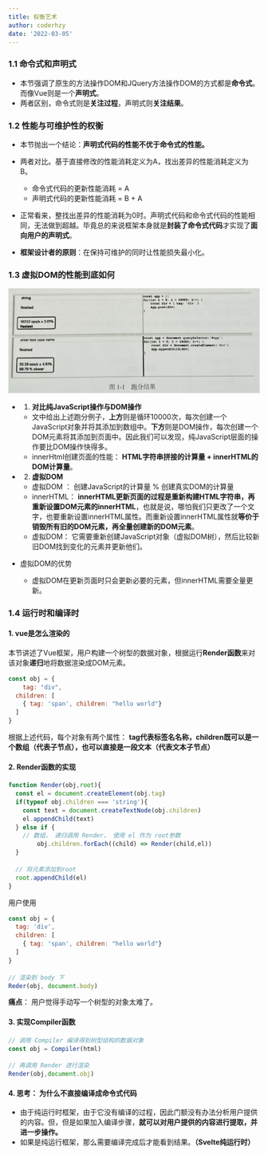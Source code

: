 ```yaml
---
title: 权衡艺术
author: coderhzy
date: '2022-03-05'
---
```


### 1.1 命令式和声明式

- 本节强调了原生的方法操作DOM和JQuery方法操作DOM的方式都是**命令式**。而像Vue则是一个**声明式**。
- 两者区别，命令式则是**关注过程**，声明式则**关注结果**。

### 1.2 性能与可维护性的权衡

- 本节抛出一个结论：**声明式代码的性能不优于命令式的性能。**

- 两者对比。基于直接修改的性能消耗定义为A，找出差异的性能消耗定义为B。
  - 命令式代码的更新性能消耗 = A
  - 声明式代码的更新性能消耗 = B + A
- 正常看来，整找出差异的性能消耗为0时。声明式代码和命令式代码的性能相同，无法做到超越。毕竟总的来说框架本身就是**封装了命令式代码**才实现了**面向用户的声明式**。
- **框架设计者的原则**：在保持可维护的同时让性能损失最小化。

### 1.3 虚拟DOM的性能到底如何

![对比跑分测试](./assets/imgs/runPoints.png)

- 1. **对比纯JavaScript操作与DOM操作**

  - 文中给出上述跑分例子，**上方**则是循环10000次，每次创建一个JavaScript对象并将其添加到数组中。**下方**则是DOM操作，每次创建一个DOM元素将其添加到页面中。因此我们可以发现，纯JavaScript层面的操作要比DOM操作快得多。
  - innerHtml创建页面的性能： **HTML字符串拼接的计算量 + innerHTML的DOM计算量**。

- 2. **虚拟DOM**

  - 虚拟DOM ： 创建JavaScript的计算量 % 创建真实DOM的计算量
  - innerHTML： **innerHTML更新页面的过程是重新构建HTML字符串，再重新设置DOM元素的innerHTML**，也就是说，哪怕我们只更改了一个文字，也要重新设置innerHTML属性。而重新设置innerHTML属性就**等价于 销毁所有旧的DOM元素，再全量创建新的DOM元素**。
  - 虚拟DOM： 它需要重新创建JavaScript对象（虚拟DOM树），然后比较新旧DOM找到变化的元素并更新他们。

- 虚拟DOM的优势

  - 虚拟DOM在更新页面时只会更新必要的元素，但innerHTML需要全量更新。

### 1.4 运行时和编译时

#### 1. vue是怎么渲染的

本节讲述了Vue框架，用户构建一个树型的数据对象，根据运行**Render函数**来对该对象**递归**地将数据渲染成DOM元素。

```js
const obj = {
	tag: "div",
  children: [
    { tag: 'span', children: "hello world"}
  ]
}
```

根据上述代码，每个对象有两个属性： **tag代表标签名名称，children既可以是一个数组（代表子节点），也可以直接是一段文本（代表文本子节点）**

#### 2. Render函数的实现

```js
function Render(obj,root){
  const el = document.createElement(obj.tag)
  if(typeof obj.children === 'string'){
    const text = document.createTextNode(obj.children)
    el.appendChild(text)
  } else if {
    // 数组， 递归调用 Render， 使用 el 作为 root参数
		obj.children.forEach((child) => Render(child,el))
  }
  
  // 将元素添加到root
  root.appendChild(el)
}
```

用户使用

```js
const obj = {
  tag: 'div',
  children: [
    { tag: 'span', children: "hello world"}
  ]
}

// 渲染到 body 下
Reder(obj, document.body)
```

**痛点**： 用户觉得手动写一个树型的对象太难了。

#### 3. 实现Compiler函数

```js
// 调用 Compiler 编译得到树型结构的数据对象
const obj = Compiler(html)

// 再调用 Render 进行渲染
Render(obj,document.obj)
```

#### 4. 思考： 为什么不直接编译成命令式代码

- 由于纯运行时框架，由于它没有编译的过程，因此门额没有办法分析用户提供的内容。但，但是如果加入编译步骤，**就可以对用户提供的内容进行提取，并进一步操作。**
- 如果是纯运行框架，那么需要编译完成后才能看到结果。**（Svelte纯运行时）**